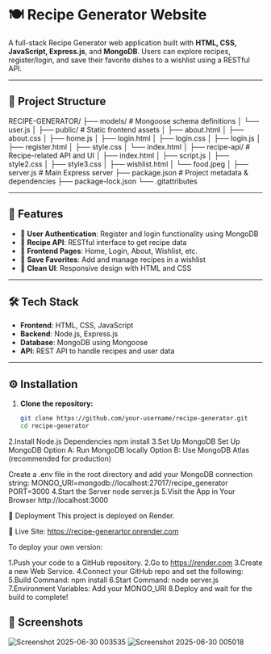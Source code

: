 # 🍽️ Recipe Generator Website

A full-stack Recipe Generator web application built with **HTML, CSS, JavaScript, Express.js**, and **MongoDB**. Users can explore recipes, register/login, and save their favorite dishes to a wishlist using a RESTful API.

---

## 📁 Project Structure
RECIPE-GENERATOR/
├── models/ # Mongoose schema definitions
│ └── user.js
│
├── public/ # Static frontend assets
│ ├── about.html
│ ├── about.css
│ ├── home.js
│ ├── login.html
│ ├── login.css
│ ├── login.js
│ ├── register.html
│ ├── style.css
│ └── index.html
│
├── recipe-api/ # Recipe-related API and UI
│ ├── index.html
│ ├── script.js
│ ├── style2.css
│ ├── style3.css
│ ├── wishlist.html
│ └── food.jpeg
│
├── server.js # Main Express server
├── package.json # Project metadata & dependencies
├── package-lock.json
└── .gitattributes


---

## 🚀 Features

- 🔐 **User Authentication**: Register and login functionality using MongoDB
- 🍲 **Recipe API**: RESTful interface to get recipe data
- 📄 **Frontend Pages**: Home, Login, About, Wishlist, etc.
- 💾 **Save Favorites**: Add and manage recipes in a wishlist
- 🎨 **Clean UI**: Responsive design with HTML and CSS

---

## 🛠️ Tech Stack

- **Frontend**: HTML, CSS, JavaScript
- **Backend**: Node.js, Express.js
- **Database**: MongoDB using Mongoose
- **API**: REST API to handle recipes and user data

---

## ⚙️ Installation

1. **Clone the repository:**
   ```bash
   git clone https://github.com/your-username/recipe-generator.git
   cd recipe-generator
2.Install Node.js Dependencies
  npm install
3.Set Up MongoDB
  Set Up MongoDB
  Option A: Run MongoDB locally
  Option B: Use MongoDB Atlas (recommended for production)

  Create a .env file in the root directory and add your MongoDB connection string:
  MONGO_URI=mongodb://localhost:27017/recipe_generator
  PORT=3000
4.Start the Server
  node server.js
5.Visit the App in Your Browser
  http://localhost:3000



🚀 Deployment
This project is deployed on Render.

🔗 Live Site: https://recipe-generartor.onrender.com

To deploy your own version:

1.Push your code to a GitHub repository.
2.Go to https://render.com
3.Create a new Web Service.
4.Connect your GitHub repo and set the following:
5.Build Command: npm install
6.Start Command: node server.js
7.Environment Variables: Add your MONGO_URI
8.Deploy and wait for the build to complete!

## 📸 Screenshots

![Screenshot 2025-06-30 003535](https://github.com/user-attachments/assets/6df8092a-a0be-4e04-b449-4f6feb461a91)
![Screenshot 2025-06-30 005018](https://github.com/user-attachments/assets/66a76d1b-e909-4e92-a29c-116d94d3b619)



